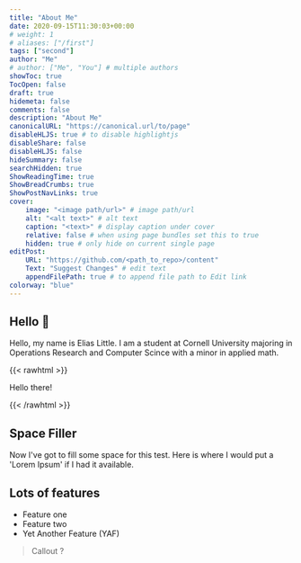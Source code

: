 ```yaml
---
title: "About Me"
date: 2020-09-15T11:30:03+00:00
# weight: 1
# aliases: ["/first"]
tags: ["second"]
author: "Me"
# author: ["Me", "You"] # multiple authors
showToc: true
TocOpen: false
draft: true
hidemeta: false
comments: false
description: "About Me"
canonicalURL: "https://canonical.url/to/page"
disableHLJS: true # to disable highlightjs
disableShare: false
disableHLJS: false
hideSummary: false
searchHidden: true
ShowReadingTime: true
ShowBreadCrumbs: true
ShowPostNavLinks: true
cover:
    image: "<image path/url>" # image path/url
    alt: "<alt text>" # alt text
    caption: "<text>" # display caption under cover
    relative: false # when using page bundles set this to true
    hidden: true # only hide on current single page
editPost:
    URL: "https://github.com/<path_to_repo>/content"
    Text: "Suggest Changes" # edit text
    appendFilePath: true # to append file path to Edit link
colorway: "blue"
---
```


## Hello :wave:

Hello, my name is Elias Little. 
I am a student at Cornell University majoring in Operations Research 
and Computer Scince with a minor in applied math.

{{< rawhtml >}}
<p style="color: var(--blue)">Hello there!</p>
{{< /rawhtml >}}

## Space Filler

Now I've got to fill some space for this test.
Here is where I would put a 'Lorem Ipsum' if I had it available.

## Lots of features
* Feature one
* Feature two
* Yet Another Feature (YAF)

> Callout ?
